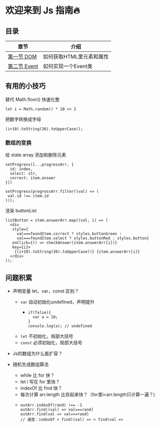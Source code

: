 # 欢迎来到 Js 指南🔥

## 目录

章节 | 介绍
--- | ---
[第一节 DOM](./01_DOM.md) | 如何获取HTML里元素和属性
[第二节 Event](./02_Event.md) | 如何实现一个Event类

## 有用的小技巧
替代 Math.floor() 快速化整
```
let i = Math.random() * 10 << 2
```
把数字转换成字母
```
(i+10).toString(36).toUpperCase();
```


### 数组的变换
给 state array 添加和删除元素
```
setProgress([...progressArr, {
  id: index,
  select: str, 
  correct: item.answer
}])

setProgress(progressArr.filter((val) => (
 val.id !== item.id
)));
```
  
渲染 buttonList
```
listButton = item.answerArr.map((val, i) => (
  <div 
   style={
     val===foundItem.correct ? styles.buttonGreen : 
     val===foundItem.select ? styles.buttonRed : styles.button}
   onClick={() => checkAnswer(item.answerArr[i])}
   key={i}>
    {(i+10).toString(36).toUpperCase()} {item.answerArr[i]}
  </div>
));
```


## 问题积累
- 声明变量 let，var，const 区别？
    - `var` 自动初始化undefined，声明提升
      - ```
        if(false){
          var a = 10;
        }
        console.log(a); // undefined
        ```
    - `let` 不初始化，局部大括号
    - `const` 必须初始化，局部大括号
- Js的数组为什么能扩容？

- 随机生成数组算法
    - while 比 for 快？
    - let i 写在 for 里快？
    - indexOf 比 find 快？
    - 每次计算 arr.length 比存起来快？（for里i<arr.length只计算一遍？)
    - ```
      outArr.indexOf(rand) !== -1 
      outArr.find((val) => val===rand)
      outArr.find(val => val===rand)
      // 速度：indexOf > find((val) => > find(val =>
      
      ```



